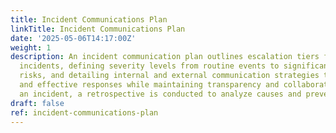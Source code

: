 ```yaml
---
title: Incident Communications Plan
linkTitle: Incident Communications Plan
date: '2025-05-06T14:17:00Z'
weight: 1
description: An incident communication plan outlines escalation tiers for managing
  incidents, defining severity levels from routine events to significant reputational
  risks, and detailing internal and external communication strategies to ensure timely
  and effective responses while maintaining transparency and collaboration. After
  an incident, a retrospective is conducted to analyze causes and prevent future occurrences.
draft: false
ref: incident-communications-plan
---
```



